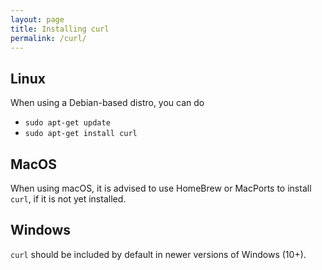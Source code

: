 ```yaml
---
layout: page
title: Installing curl
permalink: /curl/
---
```


## Linux

When using a Debian-based distro, you can do

- `sudo apt-get update`
- `sudo apt-get install curl`

## MacOS

When using macOS, it is advised to use HomeBrew or MacPorts to install `curl`, if it is not yet installed.

## Windows

`curl` should be included by default in newer versions of Windows (10+).
